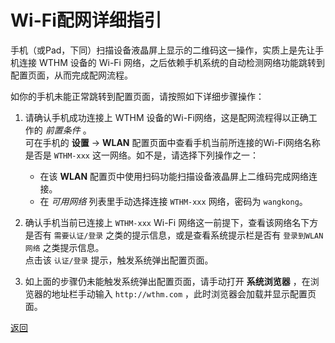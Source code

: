 # Wi-Fi配网详细指引

手机（或Pad，下同）扫描设备液晶屏上显示的二维码这一操作，实质上是先让手机连接 WTHM 设备的 Wi-Fi 网络，之后依赖手机系统的自动检测网络功能跳转到配置页面，从而完成配网流程。

如你的手机未能正常跳转到配置页面，请按照如下详细步骤操作：

1. 请确认手机成功连接上 WTHM 设备的Wi-Fi网络，这是配网流程得以正确工作的 *前置条件* 。<br>
可在手机的 **设置** -> **WLAN** 配置页面中查看手机当前所连接的Wi-Fi网络名称是否是 `WTHM-xxx` 这一网络。如不是，请选择下列操作之一：
    - 在该 **WLAN** 配置页中使用扫码功能扫描设备液晶屏上二维码完成网络连接。
    - 在 *可用网络* 列表里手动选择连接 `WTHM-xxx` 网络，密码为 `wangkong`。

2. 确认手机当前已连接上 `WTHM-xxx` Wi-Fi 网络这一前提下，查看该网络名下方是否有 `需要认证/登录` 之类的提示信息，或是查看系统提示栏是否有 `登录到WLAN网络` 之类提示信息。<br>
点击该 `认证/登录` 提示，触发系统弹出配置页面。

3. 如上面的步骤仍未能触发系统弹出配置页面，请手动打开 **系统浏览器** ，在浏览器的地址栏手动输入 `http://wthm.com` ，此时浏览器会加载并显示配置页面。

[返回](./wifi-config.md)
